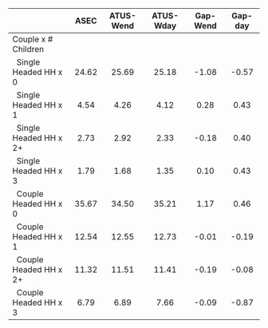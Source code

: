 
|                      |         ASEC |    ATUS-Wend |    ATUS-Wday |     Gap-Wend |      Gap-day |
| -------------------- | :----------: | :----------: | :----------: | :----------: | :----------: |
| Couple x # Children  |              |              |              |              |              |
| &nbsp;&nbsp;Single Headed HH x 0 |        24.62 |        25.69 |        25.18 |        -1.08 |        -0.57 |
| &nbsp;&nbsp;Single Headed HH x 1 |         4.54 |         4.26 |         4.12 |         0.28 |         0.43 |
| &nbsp;&nbsp;Single Headed HH x 2+ |         2.73 |         2.92 |         2.33 |        -0.18 |         0.40 |
| &nbsp;&nbsp;Single Headed HH x 3 |         1.79 |         1.68 |         1.35 |         0.10 |         0.43 |
| &nbsp;&nbsp;Couple Headed HH x 0 |        35.67 |        34.50 |        35.21 |         1.17 |         0.46 |
| &nbsp;&nbsp;Couple Headed HH x 1 |        12.54 |        12.55 |        12.73 |        -0.01 |        -0.19 |
| &nbsp;&nbsp;Couple Headed HH x 2+ |        11.32 |        11.51 |        11.41 |        -0.19 |        -0.08 |
| &nbsp;&nbsp;Couple Headed HH x 3 |         6.79 |         6.89 |         7.66 |        -0.09 |        -0.87 |

